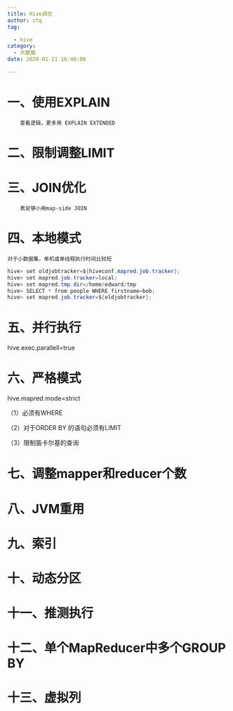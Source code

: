 ```yaml
---
title: Hive调优
author: ztq
tag:

  - hive
category:
  - 大数据
date: 2020-01-21 16:48:00

---
```


# 一、使用EXPLAIN

		查看逻辑，更多用 EXPLAIN EXTENDED

# 二、限制调整LIMIT

# 三、JOIN优化

		表足够小用map-side JOIN

# 四、本地模式

	对于小数据集，单机或单线程执行时间比较短

```java
hive> set oldjobtracker=${hiveconf.mapred.job.tracker};
hive> set mapred.job.tracker=local;
hive> set mapred.tmp.dir=/home/edward/tmp
hive> SELECT * from people WHERE firstname=bob;
hive> set mapred.job.tracker=${oldjobtracker};
```

# 五、并行执行

hive.exec.parallell=true

# 六、严格模式

hive.mapred.mode=strict

（1）必须有WHERE

（2）对于ORDER BY 的语句必须有LIMIT

（3）限制笛卡尔基的查询

# 七、调整mapper和reducer个数

# 八、JVM重用

# 九、索引

# 十、动态分区

# 十一、推测执行

# 十二、单个MapReducer中多个GROUP BY

# 十三、虚拟列